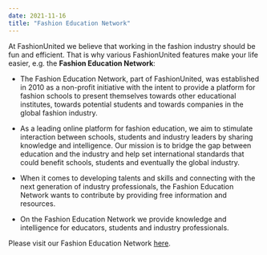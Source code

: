 ```yaml
---
date: 2021-11-16
title: "Fashion Education Network"
---
```


At FashionUnited we believe that working in the fashion industry should be fun and efficient. That is why various FashionUnited features make your life easier, e.g. the **Fashion Education Network**:

- The Fashion Education Network, part of FashionUnited, was established in 2010 as a non-profit initiative with the intent to provide a platform for fashion schools to present themselves towards other educational institutes, towards potential students and towards companies in the global fashion industry.
 
- As a leading online platform for fashion education, we aim to stimulate interaction between schools, students and industry leaders by sharing knowledge and intelligence. Our mission is to bridge the gap between education and the industry and help set international standards that could benefit schools, students and eventually the global industry.
 
- When it comes to developing talents and skills and connecting with the next generation of industry professionals, the Fashion Education Network wants to contribute by providing free information and resources.
 
- On the Fashion Education Network we provide knowledge and intelligence for educators, students and industry professionals.

Please visit our Fashion Education Network [here](https://www.fashionunited.com/education).

